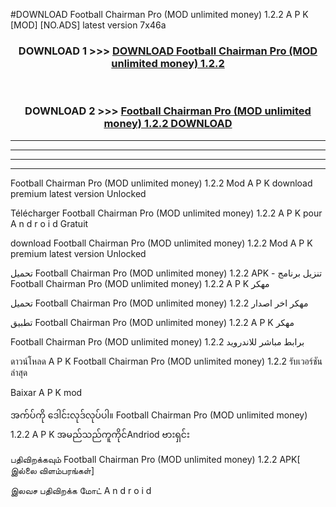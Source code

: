 #DOWNLOAD Football Chairman Pro (MOD unlimited money) 1.2.2 A P K [MOD] [NO.ADS] latest version 7x46a



<div align="center">

<h3>DOWNLOAD 1 >>> <a href="https://teeasianyam.web.app?sq=Football Chairman Pro (MOD unlimited money) 1.2.2">DOWNLOAD Football Chairman Pro (MOD unlimited money) 1.2.2 </a></h3><br>

<h3>DOWNLOAD 2 >>> <a href="https://teeasianyam.web.app?sq=Football Chairman Pro (MOD unlimited money) 1.2.2 ">Football Chairman Pro (MOD unlimited money) 1.2.2  DOWNLOAD </a></h3>

</div>


----------------------------------------------------------

----------------------------------------------------------

----------------------------------------------------------

----------------------------------------------------------


Football Chairman Pro (MOD unlimited money) 1.2.2  Mod A P K download premium latest version Unlocked

Télécharger Football Chairman Pro (MOD unlimited money) 1.2.2  A P K pour A n d r o i d Gratuit

download Football Chairman Pro (MOD unlimited money) 1.2.2  Mod A P K premium latest version Unlocked

تحميل Football Chairman Pro (MOD unlimited money) 1.2.2  APK - تنزيل برنامج Football Chairman Pro (MOD unlimited money) 1.2.2  A P K مهكر

تحميل Football Chairman Pro (MOD unlimited money) 1.2.2  مهكر اخر اصدار

تطبيق Football Chairman Pro (MOD unlimited money) 1.2.2  A P K مهكر

Football Chairman Pro (MOD unlimited money) 1.2.2  برابط مباشر للاندرويد

ดาวน์โหลด A P K Football Chairman Pro (MOD unlimited money) 1.2.2  รับเวอร์ชันล่าสุด

Baixar A P K mod

အက်ပ်ကို ဒေါင်းလုဒ်လုပ်ပါ။ Football Chairman Pro (MOD unlimited money) 1.2.2  A P K အမည်သည်ကူကိုင်Andriod ဗားရှင်း

பதிவிறக்கவும் Football Chairman Pro (MOD unlimited money) 1.2.2  APK[ இல்லை விளம்பரங்கள்] 
 
இலவச பதிவிறக்க மோட் A n d r o i d



